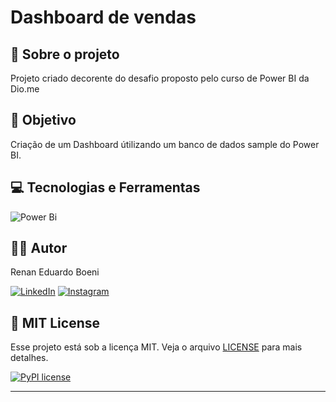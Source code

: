 # Dashboard de vendas


## 📙 Sobre o projeto

Projeto criado decorente do desafio proposto pelo curso de Power BI da Dio.me

## 🔋 Objetivo

Criação de um Dashboard útilizando um banco de dados sample do Power BI.

## 💻 Tecnologias e Ferramentas

![Power Bi](https://img.shields.io/badge/power_bi-F2C811?style=for-the-badge&logo=powerbi&logoColor=black)

## 🧑‍💻 Autor

Renan Eduardo Boeni

[![LinkedIn](https://img.shields.io/badge/linkedin-%230077B5.svg?style=for-the-badge&logo=linkedin&logoColor=white)](https://www.linkedin.com/in/renan-boeni-709834335/)
[![Instagram](https://img.shields.io/badge/Instagram-E4405F?style=for-the-badge&logo=instagram&logoColor=white)](https://www.instagram.com/omgboenii/)

## 📝 MIT License

Esse projeto está sob a licença MIT. Veja o arquivo [LICENSE](LICENSE) para mais detalhes.

[![PyPI license](https://img.shields.io/pypi/l/ansicolortags.svg)](https://pypi.python.org/pypi/ansicolortags/)

---